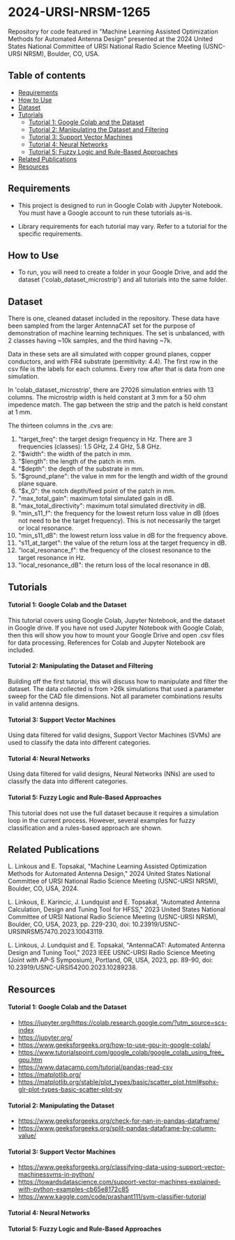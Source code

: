 # 2024-URSI-NRSM-1265
Repository for code featured in "Machine Learning Assisted Optimization Methods for Automated Antenna Design" presented at the 2024 United States National Committee of URSI National Radio Science Meeting (USNC-URSI NRSM), Boulder, CO, USA. 

## Table of contents
* [Requirements](#requirements)
* [How to Use](#how-to-use)
* [Dataset](#dataset)
* [Tutorials](#tutorials)
    * [Tutorial 1: Google Colab and the Dataset](#tutorial-1)
    * [Tutorial 2: Manipulating the Dataset and Filtering](#tutorial-2)
    * [Tutorial 3: Support Vector Machines](#tutorial-3)
    * [Tutorial 4: Neural Networks](#tutorial-4)
    * [Tutorial 5: Fuzzy Logic and Rule-Based Approaches](#tutorial-5)
* [Related Publications](#future-work)
* [Resources](#resources)


## Requirements
* This project is designed to run in Google Colab with Jupyter Notebook. You must have a Google account to run these tutorials as-is. 


* Library requirements for each tutorial may vary. Refer to a tutorial for the specific requirements.


## How to Use
* To run, you will need to create a folder in your Google Drive, and add the dataset ('colab_dataset_microstrip') and all tutorials into the same folder.

## Dataset
There is one, cleaned dataset included in the repository. These data have been sampled from the larger AntennaCAT set for the purpose of demonstration of machine learning techniques. The set is unbalanced, with 2 classes having ~10k samples, and the third having ~7k.

Data in these sets are all simulated with copper ground planes, copper conductors, and with FR4 substrate (permitivity: 4.4). The first row in the csv file is the labels for each columns. Every row after that is data from one simulation.

In 'colab_dataset_microstrip', there are 27026 simulation entries with 13 columns. The microstrip width is held constant at 3 mm for a 50 ohm impedence match. The gap between the strip and the patch is held constant at 1 mm.

The thirteen columns in the .cvs are:
 1.   "target_freq": the target design frequency in Hz. There are 3 frequencies (classes): 1.5 GHz, 2.4 GHz, 5.8 GHz.
 2.   "$width": the width of the patch in mm.
 3.   "$length": the length of the patch in mm.
 4.   "$depth": the depth of the substrate in mm.
 5.   "$ground_plane": the value in mm for the length and width of the ground plane square.
 6.   "$x_0": the notch depth/feed point of the patch in mm.
 7.   "max_total_gain": maximum total simulated gain in dB.
 8.   "max_total_directivity": maximum total simulated directivity in dB.
 9.   "min_s11_f": the frequency for the lowest return loss value in dB (does not need to be the target frequency). This is not necessarily the target or local resonance.
 10.   "min_s11_dB": the lowest return loss value in dB for the frequency above.
 11.   "s11_at_target": the value of the return loss at the target frequency in dB.
 12.   "local_resonance_f": the frequency of the closest resonance to the target resonance in Hz.
 13.   "local_resonance_dB": the return loss of the local resonance in dB.


## Tutorials
#### Tutorial 1: Google Colab and the Dataset
This tutorial covers using Google Colab, Jupyter Notebook, and the dataset in Google drive. If you have not used Jupyter Notebook with Google Colab, then this will show you how to mount your Google Drive and open .csv files for data processing. References for Colab and Jupyter Notebook are included.

#### Tutorial 2: Manipulating the Dataset and Filtering
Building off the first tutorial, this will discuss how to manipulate and filter the dataset. The data collected is from >26k simulations that used a parameter sweep for the CAD file dimensions. Not all parameter combinations results in valid antenna designs.

#### Tutorial 3: Support Vector Machines
Using data filtered for valid designs, Support Vector Machines (SVMs) are used to classify the data into different categories.

#### Tutorial 4: Neural Networks
Using data filtered for valid designs, Neural Networks (NNs) are used to classify the data into different categories.

#### Tutorial 5: Fuzzy Logic and Rule-Based Approaches
This tutorial does not use the full dataset because it requires a simulation loop in the current process. However, several examples for fuzzy classification and a rules-based approach are shown.


## Related Publications

L. Linkous and E. Topsakal, "Machine Learning Assisted Optimization Methods for Automated Antenna Design," 2024 United States National Committee of URSI National Radio Science Meeting (USNC-URSI NRSM), Boulder, CO, USA, 2024.

L. Linkous, E. Karincic, J. Lundquist and E. Topsakal, "Automated Antenna Calculation, Design and Tuning Tool for HFSS," 2023 United States National Committee of URSI National Radio Science Meeting (USNC-URSI NRSM), Boulder, CO, USA, 2023, pp. 229-230, doi: 10.23919/USNC-URSINRSM57470.2023.10043119.

L. Linkous, J. Lundquist and E. Topsakal, "AntennaCAT: Automated Antenna Design and Tuning Tool," 2023 IEEE USNC-URSI Radio Science Meeting (Joint with AP-S Symposium), Portland, OR, USA, 2023, pp. 89-90, doi: 10.23919/USNC-URSI54200.2023.10289238.


## Resources

#### Tutorial 1: Google Colab and the Dataset
* https://jupyter.org/https://colab.research.google.com/?utm_source=scs-index
* https://jupyter.org/
* https://www.geeksforgeeks.org/how-to-use-gpu-in-google-colab/ 
* https://www.tutorialspoint.com/google_colab/google_colab_using_free_gpu.htm
* https://www.datacamp.com/tutorial/pandas-read-csv
* https://matplotlib.org/
* https://matplotlib.org/stable/plot_types/basic/scatter_plot.html#sphx-glr-plot-types-basic-scatter-plot-py

#### Tutorial 2: Manipulating the Dataset
* https://www.geeksforgeeks.org/check-for-nan-in-pandas-dataframe/
* https://www.geeksforgeeks.org/split-pandas-dataframe-by-column-value/

#### Tutorial 3: Support Vector Machines
* https://www.geeksforgeeks.org/classifying-data-using-support-vector-machinessvms-in-python/
* https://towardsdatascience.com/support-vector-machines-explained-with-python-examples-cb65e8172c85
* https://www.kaggle.com/code/prashant111/svm-classifier-tutorial

#### Tutorial 4: Neural Networks

#### Tutorial 5: Fuzzy Logic and Rule-Based Approaches

